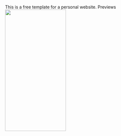 This is a free template for a personal website.
Previews
<img src="https://camo.githubusercontent.com/..." data-canonical-src="https://github.com/elb1s/Personal-website/tree/main/Preview/prev1.png" width="200" height="400" />

